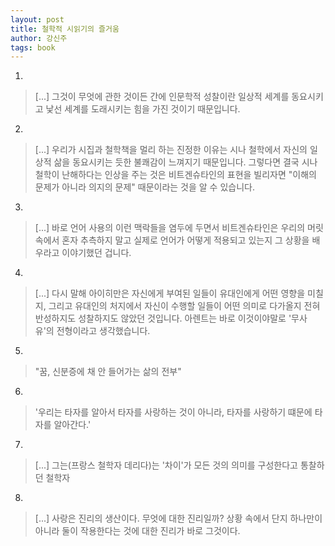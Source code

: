 ```yaml
---
layout: post
title: 철학적 시읽기의 즐거움
author: 강신주
tags: book
---
```

1. 
> [...] 그것이 무엇에 관한 것이든 간에 인문학적 성찰이란 일상적 세계를 동요시키고 낯선 세계를 도래시키는 힘을 가진 것이기 때문입니다.

2. 
> [...] 우리가 시집과 철학책을 멀리 하는 진정한 이유는 시나 철학에서 자신의 일상적 삶을 동요시키는 듯한 불쾌감이 느껴지기 때문입니다. 그렇다면 결국 시나 철학이 난해하다는 인상을 주는 것은 비트겐슈타인의 표현을 빌리자면 "이해의 문제가 아니라 의지의 문제" 때문이라는 것을 알 수 있습니다.
 
3. 
> [...] 바로 언어 사용의 이런 맥락들을 염두에 두면서 비트겐슈타인은 우리의 머릿속에서 혼자 추측하지 말고 실제로 언어가 어떻게 적용되고 있는지 그 상황을 배우라고 이야기했던 겁니다.
 
4. 
> [...] 다시 말해 아이히만은 자신에게 부여된 일들이 유대인에게 어떤 영향을 미칠지, 그리고 유대인의 처지에서 자신이 수행할 일들이 어떤 의미로 다가올지 전혀 반성하지도 성찰하지도 않았던 것입니다. 아렌트는 바로 이것이야말로 '무사유'의 전형이라고 생각했습니다.

5. 
> "꿈, 신분증에 채 안 들어가는 삶의 전부"

6. 
> '우리는 타자를 알아서 타자를 사랑하는 것이 아니라, 타자를 사랑하기 떄문에 타자를 알아간다.'

7. 
> [...] 그는(프랑스 철학자 데리다)는 '차이'가 모든 것의 의미를 구성한다고 통찰하던 철학자

8. 
> [...] 사랑은 진리의 생산이다. 무엇에 대한 진리일까? 상황 속에서 단지 하나만이 아니라 둘이 작용한다는 것에 대한 진리가 바로 그것이다.
 
